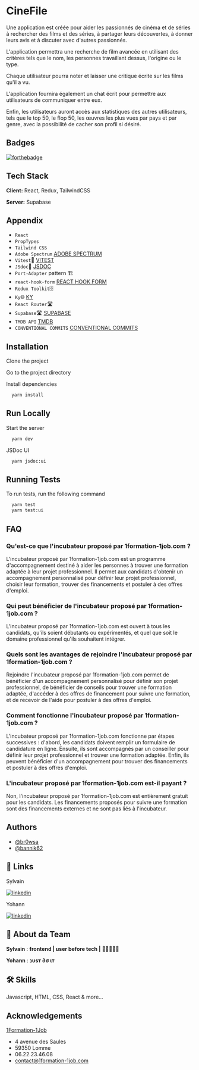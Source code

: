# CineFile

Une application est créée pour aider les passionnés de cinéma et de séries à rechercher des films et des séries, à partager leurs découvertes, à donner leurs avis et à discuter avec d'autres passionnés.

L'application permettra une recherche de film avancée en utilisant des critères tels que le nom, les personnes travaillant dessus, l'origine ou le type.

Chaque utilisateur pourra noter et laisser une critique écrite sur les films qu'il a vu.

L'application fournira également un chat écrit pour permettre aux utilisateurs de communiquer entre eux.

Enfin, les utilisateurs auront accès aux statistiques des autres utilisateurs, tels que le top 50, le flop 50, les œuvres les plus vues par pays et par genre, avec la possibilité de cacher son profil si désiré.

## Badges

[![forthebadge](https://forthebadge.com/images/badges/built-with-love.svg)](https://forthebadge.com)

## Tech Stack

**Client:** React, Redux, TailwindCSS

**Server:** Supabase

## Appendix

- `React`
- `PropTypes`
- `Tailwind CSS`
- `Adobe Spectrum` [ADOBE SPECTRUM](https://spectrum.adobe.com/)
- `Vitest`🧪 [VITEST](https://vitest.dev/)
- `JSdoc`📄 [JSDOC](https://jsdoc.app/)
- `Port-Adapter` pattern 🏗️
- `react-hook-form` [REACT HOOK FORM](https://react-hook-form.com/)
- `Redux Toolkit`🗄️
- `Ky`🌐 [KY](https://github.com/sindresorhus/ky)
- `React Router`🛣️
- `Supabase`🛣️ [SUPABASE](https://supabase.com/)
- `TMDB API` [TMDB](https://www.themoviedb.org/)
- `CONVENTIONAL COMMITS` [CONVENTIONAL COMMITS](https://www.conventionalcommits.org/en/v1.0.0/)

## Installation

Clone the project

Go to the project directory

Install dependencies

```bash
  yarn install
```

## Run Locally

Start the server

```bash
  yarn dev
```

JSDoc UI

```bash
  yarn jsdoc:ui
```

## Running Tests

To run tests, run the following command

```bash
  yarn test
  yarn test:ui
```

## FAQ

### Qu'est-ce que l'incubateur proposé par 1formation-1job.com ?

L'incubateur proposé par 1formation-1job.com est un programme d'accompagnement destiné à aider les personnes à trouver une formation adaptée à leur projet professionnel. Il permet aux candidats d'obtenir un accompagnement personnalisé pour définir leur projet professionnel, choisir leur formation, trouver des financements et postuler à des offres d'emploi.

### Qui peut bénéficier de l'incubateur proposé par 1formation-1job.com ?

L'incubateur proposé par 1formation-1job.com est ouvert à tous les candidats, qu'ils soient débutants ou expérimentés, et quel que soit le domaine professionnel qu'ils souhaitent intégrer.

### Quels sont les avantages de rejoindre l'incubateur proposé par 1formation-1job.com ?

Rejoindre l'incubateur proposé par 1formation-1job.com permet de bénéficier d'un accompagnement personnalisé pour définir son projet professionnel, de bénéficier de conseils pour trouver une formation adaptée, d'accéder à des offres de financement pour suivre une formation, et de recevoir de l'aide pour postuler à des offres d'emploi.

### Comment fonctionne l'incubateur proposé par 1formation-1job.com ?

L'incubateur proposé par 1formation-1job.com fonctionne par étapes successives : d'abord, les candidats doivent remplir un formulaire de candidature en ligne. Ensuite, ils sont accompagnés par un conseiller pour définir leur projet professionnel et trouver une formation adaptée. Enfin, ils peuvent bénéficier d'un accompagnement pour trouver des financements et postuler à des offres d'emploi.

### L'incubateur proposé par 1formation-1job.com est-il payant ?

Non, l'incubateur proposé par 1formation-1job.com est entièrement gratuit pour les candidats. Les financements proposés pour suivre une formation sont des financements externes et ne sont pas liés à l'incubateur.

## Authors

- [@br0wsa](https://github.com/br0wsa)
- [@bannik62](https://github.com/bannik62/)

## 🔗 Links

Sylvain

[![linkedin](https://img.shields.io/badge/linkedin-0A66C2?style=for-the-badge&logo=linkedin&logoColor=white)](https://www.linkedin.com/in/sylvain-d-2a7b8724b/)

Yohann

[![linkedin](https://img.shields.io/badge/linkedin-0A66C2?style=for-the-badge&logo=linkedin&logoColor=white)](https://www.linkedin.com/in/vanherzecke-yohann-a49587177/)

## 🚀 About da Team

**Sylvain** : **frontend | user before tech |** 🧑🏽‍🤝‍🧑🏿

**Yohann** : **נυѕт ∂σ ιт**

## 🛠 Skills

Javascript, HTML, CSS, React & more...

## Acknowledgements

[1Formation-1Job](https://www.1formation-1job.com/)

- 4 avenue des Saules
- 59350 Lomme
- 06.22.23.46.08
- contact@1formation-1job.com
